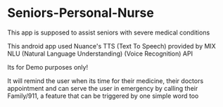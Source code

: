 # Seniors-Personal-Nurse
This app is supposed to assist seniors with severe medical conditions

This android app used Nuance's TTS (Text To Speech) provided by MIX NLU (Natural Language Understanding) (Voice Recognition) API

Its for Demo purposes only!

It will remind the user when its time for their medicine, their doctors appointment and can serve the user in emergency by calling their Family/911, a feature that can be triggered by one simple word too

